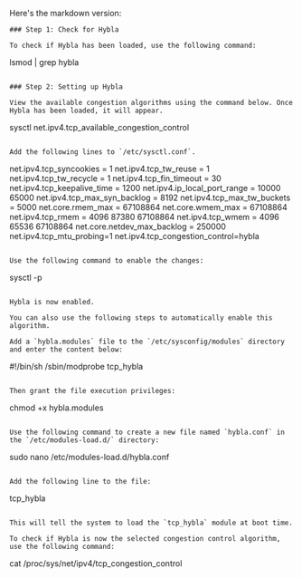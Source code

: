 Here's the markdown version:

```
### Step 1: Check for Hybla

To check if Hybla has been loaded, use the following command:

```
lsmod | grep hybla
```

### Step 2: Setting up Hybla

View the available congestion algorithms using the command below. Once Hybla has been loaded, it will appear.

```
sysctl net.ipv4.tcp_available_congestion_control
```

Add the following lines to `/etc/sysctl.conf`.

```
net.ipv4.tcp_syncookies = 1
net.ipv4.tcp_tw_reuse = 1
net.ipv4.tcp_tw_recycle = 1
net.ipv4.tcp_fin_timeout = 30
net.ipv4.tcp_keepalive_time = 1200
net.ipv4.ip_local_port_range = 10000 65000
net.ipv4.tcp_max_syn_backlog = 8192
net.ipv4.tcp_max_tw_buckets = 5000
net.core.rmem_max = 67108864
net.core.wmem_max = 67108864
net.ipv4.tcp_rmem = 4096 87380 67108864
net.ipv4.tcp_wmem = 4096 65536 67108864
net.core.netdev_max_backlog = 250000
net.ipv4.tcp_mtu_probing=1
net.ipv4.tcp_congestion_control=hybla
```

Use the following command to enable the changes:

```
sysctl -p
```

Hybla is now enabled.

You can also use the following steps to automatically enable this algorithm.

Add a `hybla.modules` file to the `/etc/sysconfig/modules` directory and enter the content below:

```
#!/bin/sh
/sbin/modprobe tcp_hybla
```

Then grant the file execution privileges:

```
chmod +x hybla.modules
```

Use the following command to create a new file named `hybla.conf` in the `/etc/modules-load.d/` directory:

```
sudo nano /etc/modules-load.d/hybla.conf
```

Add the following line to the file:

```
tcp_hybla
```

This will tell the system to load the `tcp_hybla` module at boot time.

To check if Hybla is now the selected congestion control algorithm, use the following command:

```
cat /proc/sys/net/ipv4/tcp_congestion_control
```
